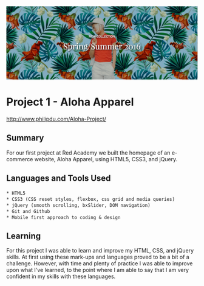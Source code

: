 ![Alt text](/Aloha.png)
# Project 1 - Aloha Apparel

http://www.philipdu.com/Aloha-Project/

## Summary

For our first project at Red Academy we built the homepage of an e-commerce website, Aloha Apparel, using HTML5, CSS3, and jQuery. 

## Languages and Tools Used

	* HTML5
	* CSS3 (CSS reset styles, flexbox, css grid and media queries)
	* jQuery (smooth scrolling, bxSlider, DOM navigation)
	* Git and Github 
	* Mobile first approach to coding & design
	

## Learning

For this project I was able to learn and improve my HTML, CSS, and jQuery skills. At first using these mark-ups and languages proved to be a bit of a challenge. However,  with time and plenty of practice I was able to improve upon what I've learned, to the point where I am able to say that I am very confident in my skills with these languages. 
